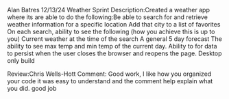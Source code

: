 Alan Batres
12/13/24
Weather Sprint
Description:Created a weather app where its are able to do the following:Be able to search for and retrieve weather information for a specific location Add that city to a list of favorites On each search,  ability to see the following (how you achieve this is up to you) Current weather at the time of the search A general 5 day forecast The ability to see max temp and min temp of the current day. Ability to for data to persist when the user closes the browser and reopens the page. Desktop only build

Review:Chris Wells-Hott Comment: Good work, I like how you organized your code it was easy to understand and the comment help explain what you did. good job
